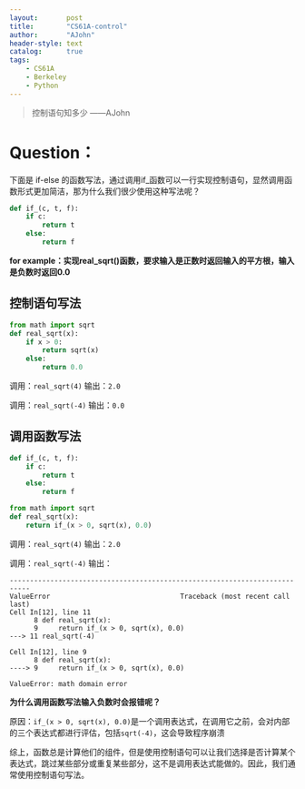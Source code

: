 ```yaml
---
layout:       post
title:        "CS61A-control"
author:       "AJohn"
header-style: text
catalog:      true
tags:
    - CS61A
    - Berkeley
    - Python
---
```


>控制语句知多少
——AJohn

# Question：
下面是 if-else 的函数写法，通过调用if_函数可以一行实现控制语句，显然调用函数形式更加简洁，那为什么我们很少使用这种写法呢？

```py
def if_(c, t, f):
    if c:
        return t
    else:
        return f
```

**for example：实现real_sqrt()函数，要求输入是正数时返回输入的平方根，输入是负数时返回0.0**

## 控制语句写法
```py
from math import sqrt
def real_sqrt(x):
    if x > 0:
        return sqrt(x)
    else:
        return 0.0
```

调用：`real_sqrt(4)`
输出：`2.0`

调用：`real_sqrt(-4)`
输出：`0.0`

## 调用函数写法

```py
def if_(c, t, f):
    if c:
        return t
    else:
        return f

from math import sqrt
def real_sqrt(x):
    return if_(x > 0, sqrt(x), 0.0)
```

调用：`real_sqrt(4)`
输出：`2.0`

调用：`real_sqrt(-4)`
输出：
```
---------------------------------------------------------------------------
ValueError                                Traceback (most recent call last)
Cell In[12], line 11
      8 def real_sqrt(x):
      9     return if_(x > 0, sqrt(x), 0.0)
---> 11 real_sqrt(-4)

Cell In[12], line 9
      8 def real_sqrt(x):
----> 9     return if_(x > 0, sqrt(x), 0.0)

ValueError: math domain error
```

**为什么调用函数写法输入负数时会报错呢？**

原因：`if_(x > 0, sqrt(x), 0.0)`是一个调用表达式，在调用它之前，会对内部的三个表达式都进行评估，包括`sqrt(-4)`，这会导致程序崩溃

综上，函数总是计算他们的组件，但是使用控制语句可以让我们选择是否计算某个表达式，跳过某些部分或重复某些部分，这不是调用表达式能做的。因此，我们通常使用控制语句写法。




